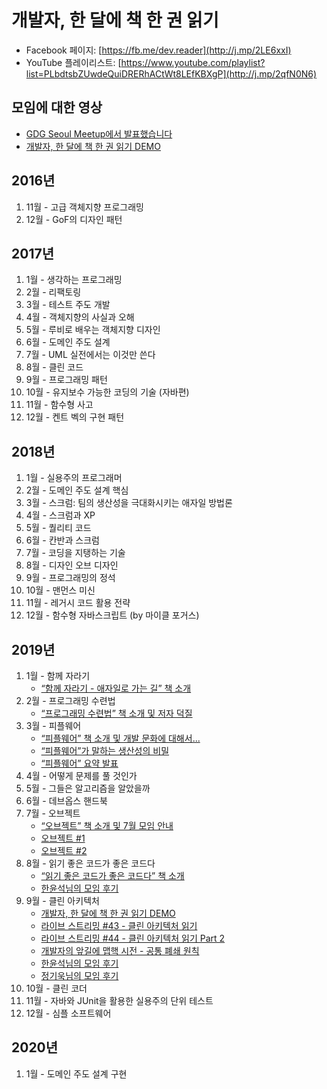 # 개발자, 한 달에 책 한 권 읽기

- Facebook 페이지: [https://fb.me/dev.reader](http://j.mp/2LE6xxI)
- YouTube 플레이리스트: [https://www.youtube.com/playlist?list=PLbdtsbZUwdeQuiDRERhACtWt8LEfKBXgP](http://j.mp/2qfN0N6)

## 모임에 대한 영상

- [GDG Seoul Meetup에서 발표했습니다](https://youtu.be/jKhQmitS18M)
- [개발자, 한 달에 책 한 권 읽기 DEMO](https://youtu.be/9u8x_ON903U)

## 2016년

1. 11월 - 고급 객체지향 프로그래밍
1. 12월 - GoF의 디자인 패턴

## 2017년

1. 1월 - 생각하는 프로그래밍
1. 2월 - 리팩토링
1. 3월 - 테스트 주도 개발
1. 4월 - 객체지향의 사실과 오해
1. 5월 - 루비로 배우는 객체지향 디자인
1. 6월 - 도메인 주도 설계
1. 7월 - UML 실전에서는 이것만 쓴다
1. 8월 - 클린 코드
1. 9월 - 프로그래밍 패턴
1. 10월 - 유지보수 가능한 코딩의 기술 (자바편)
1. 11월 - 함수형 사고
1. 12월 - 켄트 벡의 구현 패턴

## 2018년

1. 1월 - 실용주의 프로그래머
1. 2월 - 도메인 주도 설계 핵심
1. 3월 - 스크럼: 팀의 생산성을 극대화시키는 애자일 방법론
1. 4월 - 스크럼과 XP
1. 5월 - 퀄리티 코드
1. 6월 - 칸반과 스크럼
1. 7월 - 코딩을 지탱하는 기술
1. 8월 - 디자인 오브 디자인
1. 9월 - 프로그래밍의 정석
1. 10월 - 맨먼스 미신
1. 11월 - 레거시 코드 활용 전략
1. 12월 - 함수형 자바스크립트 (by 마이클 포거스)

## 2019년

1. 1월 - 함께 자라기
    - [“함께 자라기 - 애자일로 가는 길” 책 소개](https://youtu.be/eP4Hu2glU8s)
1. 2월 - 프로그래밍 수련법
    - [“프로그래밍 수련법” 책 소개 및 저자 덕질](https://youtu.be/7nRUXFGcn7A)
1. 3월 - 피플웨어
    - [“피플웨어” 책 소개 및 개발 문화에 대해서...](https://youtu.be/PzRACD0I9Ew)
    - [“피플웨어”가 말하는 생산성의 비밀](https://youtu.be/oAqvYrlHbRE)
    - [“피플웨어” 요약 발표](https://youtu.be/9TKWsPnSSIM)
1. 4월 - 어떻게 문제를 풀 것인가
1. 5월 - 그들은 알고리즘을 알았을까
1. 6월 - 데브옵스 핸드북
1. 7월 - 오브젝트
    - [“오브젝트” 책 소개 및 7월 모임 안내](https://youtu.be/2UpjEPFxWjw)
    - [오브젝트 #1](https://youtu.be/PX_Ot_irSG8)
    - [오브젝트 #2](https://youtu.be/moSl4WS3O0Q)
1. 8월 - 읽기 좋은 코드가 좋은 코드다
    - [“읽기 좋은 코드가 좋은 코드다” 책 소개](https://youtu.be/YY-6B8zEbu0)
    - [한윤석님의 모임 후기](http://j.mp/2lUn607)
1. 9월 - 클린 아키텍처
    - [개발자, 한 달에 책 한 권 읽기 DEMO](https://youtu.be/9u8x_ON903U)
    - [라이브 스트리밍 #43 - 클린 아키텍처 읽기](https://youtu.be/WPvJ9jO5Ne4)
    - [라이브 스트리밍 #44 - 클린 아키텍처 읽기 Part 2](https://youtu.be/GHf4JnFSOis)
    - [개발자의 앞길에 맵핵 시전 - 공통 폐쇄 원칙](http://j.mp/2lQpRiQ)
    - [한윤석님의 모임 후기](http://j.mp/2nusKGq)
    - [정기욱님의 모임 후기](http://j.mp/2mBL54j)
1. 10월 - 클린 코더
1. 11월 - 자바와 JUnit을 활용한 실용주의 단위 테스트
1. 12월 - 심플 소프트웨어

## 2020년

1. 1월 - 도메인 주도 설계 구현

